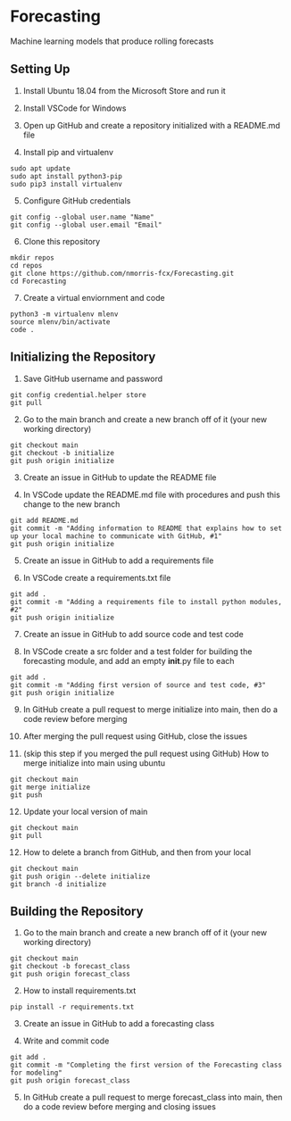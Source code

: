 # Forecasting
Machine learning models that produce rolling forecasts

## Setting Up
1. Install Ubuntu 18.04 from the Microsoft Store and run it

2. Install VSCode for Windows

3. Open up GitHub and create a repository initialized with a README.md file

4. Install pip and virtualenv
```ssh
sudo apt update
sudo apt install python3-pip
sudo pip3 install virtualenv
```

5. Configure GitHub credentials
```ssh
git config --global user.name "Name"
git config --global user.email "Email"
```

6. Clone this repository
```ssh
mkdir repos
cd repos
git clone https://github.com/nmorris-fcx/Forecasting.git
cd Forecasting
```

7. Create a virtual enviornment and code
```ssh
python3 -m virtualenv mlenv
source mlenv/bin/activate
code .
```

## Initializing the Repository
1. Save GitHub username and password
```ssh
git config credential.helper store
git pull
```

2. Go to the main branch and create a new branch off of it (your new working directory)
```ssh
git checkout main
git checkout -b initialize
git push origin initialize
```

3. Create an issue in GitHub to update the README file

4. In VSCode update the README.md file with procedures and push this change to the new branch
```ssh
git add README.md
git commit -m "Adding information to README that explains how to set up your local machine to communicate with GitHub, #1"
git push origin initialize
```

5. Create an issue in GitHub to add a requirements file

6. In VSCode create a requirements.txt file
```ssh
git add .
git commit -m "Adding a requirements file to install python modules, #2"
git push origin initialize
```

7. Create an issue in GitHub to add source code and test code

8. In VSCode create a src folder and a test folder for building the forecasting module, and add an empty __init__.py file to each
```ssh
git add .
git commit -m "Adding first version of source and test code, #3"
git push origin initialize
```

9. In GitHub create a pull request to merge initialize into main, then do a code review before merging

10. After merging the pull request using GitHub, close the issues

11. (skip this step if you merged the pull request using GitHub) How to merge initialize into main using ubuntu
```ssh
git checkout main
git merge initialize
git push
```

12. Update your local version of main
```ssh
git checkout main
git pull
```

12. How to delete a branch from GitHub, and then from your local
```ssh
git checkout main
git push origin --delete initialize
git branch -d initialize
```

## Building the Repository
1. Go to the main branch and create a new branch off of it (your new working directory)
```ssh
git checkout main
git checkout -b forecast_class
git push origin forecast_class
```

2. How to install requirements.txt
```ssh
pip install -r requirements.txt
```

3. Create an issue in GitHub to add a forecasting class

4. Write and commit code
```ssh
git add .
git commit -m "Completing the first version of the Forecasting class for modeling"
git push origin forecast_class
```

5. In GitHub create a pull request to merge forecast_class into main, then do a code review before merging and closing issues